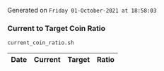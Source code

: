 Generated on `Friday 01-October-2021 at 18:58:03`

### Current to Target Coin Ratio
`current_coin_ratio.sh`

Date|Current|Target|Ratio
---|---|---|---
